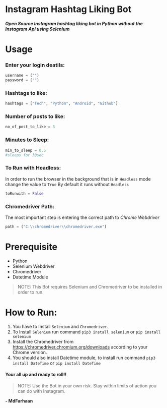 # Instagram Hashtag Liking Bot
##### Open Source Instagram hashtag liking bot in Python without the Instagram Api using Selenium
# Usage
### Enter your login deatils:
```python
username = ("")
password = ("")
```
### Hashtags to like:
```python
hashtags = ["Tech", "Python", "Android", "Github"]
```
### Number of posts to like:
```python
no_of_post_to_like = 3
```
### Minutes to Sleep:
```python
min_to_sleep = 0.5
#sleeps for 30sec
```
### To Run with Headless:
In order to run the browser in the background that is in ```Headless``` mode change the value to ```True```
By default it runs without ```Headless```
```python
toRunwith = False
```
### Chromedriver Path:
The most important step is entering the correct path to _Chrome Webdriver_ 
```python
path = ("C:\\chromedriver\\chromedriver.exe")
```
# Prerequisite

- Python
- Selenium Webdriver 
- Chromedriver
- Datetime Module

> NOTE: This Bot requires Selenium and Chromedriver
to be installed in order to run.

# How to Run:
1. You have to Install ```Selenium``` and ```Chromedriver```. 
2. To Install ```Selenium``` run command ```pip3 install selenium``` or ```pip install selenium```
3. Install the Chromedriver from https://chromedriver.chromium.org/downloads according to your Chrome version.
4. You should also install Datetime module, to install run command ```pip3 install DateTime``` or ```pip install DateTime```

#### Your all up and ready to roll!!

> NOTE: Use the Bot in your own risk.
Stay within limits of action you can do with Instagram.

**- MdFarhaan**
